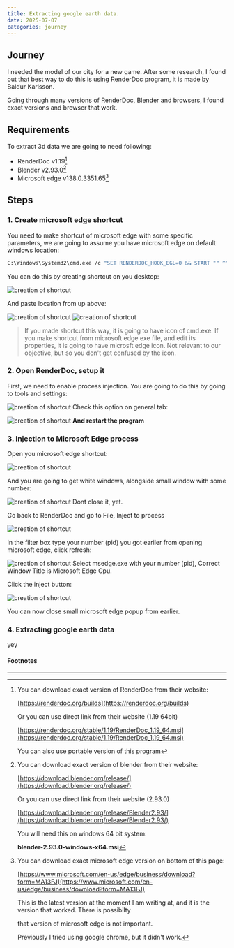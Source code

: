 ```yaml
---
title: Extracting google earth data.
date: 2025-07-07
categories: journey
---
```

## Journey
I needed the model of our city for a new game. After some research, I found out that best way to do this is using RenderDoc program, it is made by Baldur Karlsson.

Going through many versions of RenderDoc, Blender and browsers, I found exact versions and browser that work.
## Requirements
To extract 3d data we are going to need following:
- RenderDoc v1.19[^1]
- Blender v2.93.0[^2]
- Microsoft edge v138.0.3351.65[^3]
## Steps
### 1. Create microsoft edge shortcut
You need to make shortcut of microsoft edge with some specific parameters, we are going to assume you have microsoft edge on default windows location:

```bash
C:\Windows\System32\cmd.exe /c "SET RENDERDOC_HOOK_EGL=0 && START "" ^"C:\Program Files (x86)\Microsoft\Edge\Application\msedge.exe^" --disable-gpu-sandbox --disable_direct_composition=1 --gpu-startup-dialog"
```

You can do this by creating shortcut on you desktop:

 ![creation of shortcut]({{site.baseurl}}/assets/images/create_shortcut.png)
 
And paste location from up above:

 ![creation of shortcut]({{site.baseurl}}/assets/images/shortcut_location.png)
 ![creation of shortcut]({{site.baseurl}}/assets/images/shortcut_name.png)

> If you made shortcut this way, it is going to have icon of cmd.exe.
> If you make shortcut from microsoft edge exe file, and edit its properties, it is going to have microsft edge icon. Not relevant to our objective, but so you don't get confused by the icon. 

### 2. Open RenderDoc, setup it
First, we need to enable process injection.
You are going to do this by going to tools and settings:

 ![creation of shortcut]({{site.baseurl}}/assets/images/renderdoc_settings.png)
Check this option on general tab:

 ![creation of shortcut]({{site.baseurl}}/assets/images/renderdoc_injection.png)
**And restart the program**
### 3. Injection to Microsoft Edge process
Open you microsoft edge shortcut:

 ![creation of shortcut]({{site.baseurl}}/assets/images/edge_icon.png)

And you are going to get white windows, alongside small window with some number:

 ![creation of shortcut]({{site.baseurl}}/assets/images/edge_popup.png)
Dont close it, yet.

Go back to RenderDoc and go to File, Inject to process

 ![creation of shortcut]({{site.baseurl}}/assets/images/renderdoc_injectWindow.png)

In the filter box type your number (pid) you got eariler from opening microsoft edge, click refresh:

 ![creation of shortcut]({{site.baseurl}}/assets/images/renderdoc_injectWindow2.png)
Select msedge.exe with your number (pid), Correct Window Title is Microsoft Edge Gpu.

Click the inject button:

 ![creation of shortcut]({{site.baseurl}}/assets/images/renderdoc_injectButton.png)

You can now close small microsoft edge popup from earlier.
### 4. Extracting google earth data
yey

#### Footnotes
---
[^1]: You can download exact version of RenderDoc from their website:
	
	[https://renderdoc.org/builds](https://renderdoc.org/builds)
	
	Or you can use direct link from their website (1.19 64bit)
	
	[https://renderdoc.org/stable/1.19/RenderDoc_1.19_64.msi](https://renderdoc.org/stable/1.19/RenderDoc_1.19_64.msi)
	
	You can also use portable version of this program

[^2]: You can download exact version of blender from their website:
	
	[https://download.blender.org/release/](https://download.blender.org/release/)
	
	Or you can use direct link from their website (2.93.0)
	
	[https://download.blender.org/release/Blender2.93/](https://download.blender.org/release/Blender2.93/)
	
	You will need this on windows 64 bit system:
	
	**blender-2.93.0-windows-x64.msi**

[^3]: You can download exact microsoft edge version on bottom of this page:
	
	[https://www.microsoft.com/en-us/edge/business/download?form=MA13FJ](https://www.microsoft.com/en-us/edge/business/download?form=MA13FJ)
	
	This is the latest version at the moment I am writing at, and it is the version that worked. There is possibilty 
	
	that version of microsoft edge is not important.
	
	Previously I tried using google chrome, but it didn't work.

